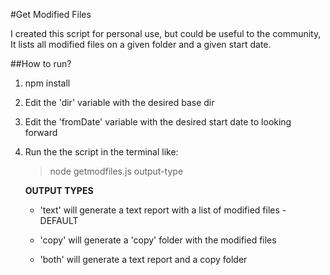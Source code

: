 #Get Modified Files

I created this script for personal use, but could be useful to the community,
It lists all modified files on a given folder and a given start date.

##How to run?

1. npm install 
2. Edit the 'dir' variable with the desired base dir
3. Edit the 'fromDate' variable with the desired start date to looking forward
4. Run the the script in the terminal like:

	>node getmodfiles.js output-type

	**OUTPUT TYPES**

    * 'text' will generate a text report with a list of modified files - DEFAULT

    * 'copy' will generate a 'copy' folder with the modified files

    * 'both' will generate a text report and a copy folder

